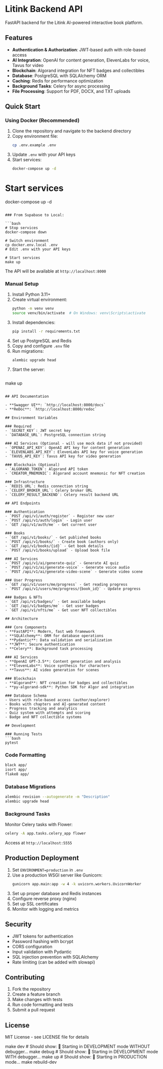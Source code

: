 # Litink Backend API

FastAPI backend for the Litink AI-powered interactive book platform.

## Features

- **Authentication & Authorization**: JWT-based auth with role-based access
- **AI Integration**: OpenAI for content generation, ElevenLabs for voice, Tavus for video
- **Blockchain**: Algorand integration for NFT badges and collectibles
- **Database**: PostgreSQL with SQLAlchemy ORM
- **Caching**: Redis for performance optimization
- **Background Tasks**: Celery for async processing
- **File Processing**: Support for PDF, DOCX, and TXT uploads

## Quick Start

### Using Docker (Recommended)

1. Clone the repository and navigate to the backend directory
2. Copy environment file:
   ```bash
   cp .env.example .env
   ```
3. Update `.env` with your API keys
4. Start services:
   ```bash
   docker-compose up -d
   ```


# Start services
docker-compose up -d
```

### From Supabase to Local:

```bash
# Stop services
docker-compose down

# Switch environment
cp docker.env.local .env
# Edit .env with your API keys

# Start services
make up 
```

The API will be available at `http://localhost:8000`

### Manual Setup

1. Install Python 3.11+
2. Create virtual environment:
   ```bash
   python -m venv venv
   source venv/bin/activate  # On Windows: venv\Scripts\activate
   ```
3. Install dependencies:
   ```bash
   pip install -r requirements.txt
   ```
4. Set up PostgreSQL and Redis
5. Copy and configure `.env` file
6. Run migrations:
   ```bash
   alembic upgrade head
   ```
7. Start the server:
   ```bash
  make up 
   ```

## API Documentation

- **Swagger UI**: `http://localhost:8000/docs`
- **ReDoc**: `http://localhost:8000/redoc`

## Environment Variables

### Required
- `SECRET_KEY`: JWT secret key
- `DATABASE_URL`: PostgreSQL connection string

### AI Services (Optional - will use mock data if not provided)
- `OPENAI_API_KEY`: OpenAI API key for content generation
- `ELEVENLABS_API_KEY`: ElevenLabs API key for voice generation
- `TAVUS_API_KEY`: Tavus API key for video generation

### Blockchain (Optional)
- `ALGORAND_TOKEN`: Algorand API token
- `CREATOR_MNEMONIC`: Algorand account mnemonic for NFT creation

### Infrastructure
- `REDIS_URL`: Redis connection string
- `CELERY_BROKER_URL`: Celery broker URL
- `CELERY_RESULT_BACKEND`: Celery result backend URL

## API Endpoints

### Authentication
- `POST /api/v1/auth/register` - Register new user
- `POST /api/v1/auth/login` - Login user
- `GET /api/v1/auth/me` - Get current user

### Books
- `GET /api/v1/books/` - Get published books
- `POST /api/v1/books/` - Create book (authors only)
- `GET /api/v1/books/{id}` - Get book details
- `POST /api/v1/books/upload` - Upload book file

### AI Services
- `POST /api/v1/ai/generate-quiz` - Generate AI quiz
- `POST /api/v1/ai/generate-voice` - Generate voice audio
- `POST /api/v1/ai/generate-video-scene` - Generate video scene

### User Progress
- `GET /api/v1/users/me/progress` - Get reading progress
- `POST /api/v1/users/me/progress/{book_id}` - Update progress

### Badges & NFTs
- `GET /api/v1/badges/` - Get available badges
- `GET /api/v1/badges/me` - Get user badges
- `GET /api/v1/nfts/me` - Get user NFT collectibles

## Architecture

### Core Components
- **FastAPI**: Modern, fast web framework
- **SQLAlchemy**: ORM for database operations
- **Pydantic**: Data validation and serialization
- **JWT**: Secure authentication
- **Celery**: Background task processing

### AI Services
- **OpenAI GPT-3.5**: Content generation and analysis
- **ElevenLabs**: Voice synthesis for characters
- **Tavus**: AI video generation for scenes

### Blockchain
- **Algorand**: NFT creation for badges and collectibles
- **py-algorand-sdk**: Python SDK for Algor and integration

### Database Schema
- Users with role-based access (author/explorer)
- Books with chapters and AI-generated content
- Progress tracking and analytics
- Quiz system with attempts and scoring
- Badge and NFT collectible systems

## Development

### Running Tests
```bash
pytest
```

### Code Formatting
```bash
black app/
isort app/
flake8 app/
```

### Database Migrations
```bash
alembic revision --autogenerate -m "Description"
alembic upgrade head
```

### Background Tasks
Monitor Celery tasks with Flower:
```bash
celery -A app.tasks.celery_app flower
```
Access at `http://localhost:5555`

## Production Deployment

1. Set `ENVIRONMENT=production` in `.env`
2. Use a production WSGI server like Gunicorn:
   ```bash
   gunicorn app.main:app -w 4 -k uvicorn.workers.UvicornWorker
   ```
3. Set up proper database and Redis instances
4. Configure reverse proxy (nginx)
5. Set up SSL certificates
6. Monitor with logging and metrics

## Security

- JWT tokens for authentication
- Password hashing with bcrypt
- CORS configuration
- Input validation with Pydantic
- SQL injection prevention with SQLAlchemy
- Rate limiting (can be added with slowapi)

## Contributing

1. Fork the repository
2. Create a feature branch
3. Make changes with tests
4. Run code formatting and tests
5. Submit a pull request

## License

MIT License - see LICENSE file for details

make dev     # Should show: 🔄 Starting in DEVELOPMENT mode WITHOUT debugger...
make debug   # Should show: 🐛 Starting in DEVELOPMENT mode WITH debugger...
make up      # Should show: 🚀 Starting in PRODUCTION mode...
make rebuild-dev


<!-- Step 4: Start VS Code Debugger
Go to Run and Debug panel (Ctrl+Shift+D)
Select "Docker: Attach to FastAPI"
Click the green play button
Wait for "Attached to Python" message
Step 5: Trigger the Code
Go to your frontend
Upload a book to trigger the breakpoints
VS Code should stop at your breakpoints
4. Debug the 'id' Error Specifically
Set breakpoints at these critical points: -->